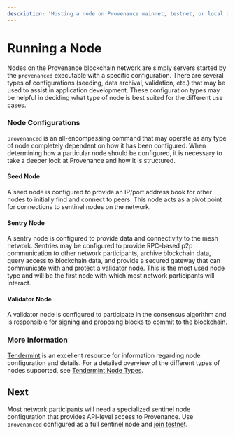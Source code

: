 ```yaml
---
description: 'Hosting a node on Provenance mainnet, testnet, or local development.'
---
```


# Running a Node

Nodes on the Provenance blockchain network are simply servers started by the `provenanced` executable with a specific configuration. There are several types of configurations \(seeding, data archival, validation, etc.\) that may be used to assist in application development. These configuration types may be helpful in deciding what type of node is best suited for the different use cases.

### Node Configurations

`provenanced` is an all-encompassing command that may operate as any type of node completely dependent on how it has been configured. When determining how a particular node should be configured, it is necessary to take a deeper look at Provenance and how it is structured. 

#### Seed Node

A seed node is configured to provide an IP/port address book for other nodes to initially find and connect to peers. This node acts as a pivot point for connections to sentinel nodes on the network. 

#### Sentry Node

A sentry node is configured to provide data and connectivity to the mesh network. Sentries may be configured to provide RPC-based p2p communication to other network participants, archive blockchain data, query access to blockchain data, and provide a secured gateway that can communicate with and protect a validator node. This is the most used node type and will be the first node with which most network participants will interact.

#### Validator Node

A validator node is configured to participate in the consensus algorithm and is responsible for signing and proposing blocks to commit to the blockchain. 

### More Information

[Tendermint](https://tendermint.com/) is an excellent resource for information regarding node configuration and details. For a detailed overview of the different types of nodes supported, see [Tendermint Node Types](https://docs.tendermint.com/master/nodes/).

## Next

Most network participants will need a specialized sentinel node configuration that provides API-level access to Provenance. Use `provenanced` configured as a full sentinel node and [join testnet](join-provenance-testnet.md).

